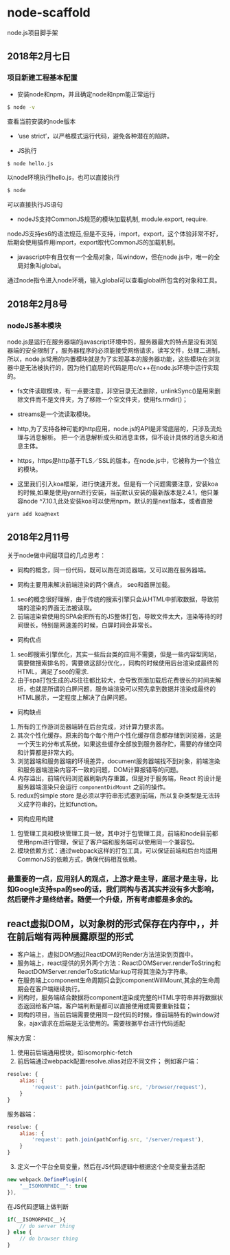 # node-scaffold
node.js项目脚手架
## 2018年2月七日

### 项目新建工程基本配置

- 安装node和npm，并且确定node和npm能正常运行

```bash
$ node -v
```
查看当前安装的node版本

- ‘use strict’，以严格模式运行代码，避免各种潜在的陷阱。

- JS执行

```bash
$ node hello.js
```

以node环境执行hello.js，也可以直接执行

```bash
$ node
```
可以直接执行JS语句

- nodeJS支持CommonJS规范的模块加载机制, module.export, require.

nodeJS支持es6的语法规范,但是不支持，import，export，这个体验非常不好，后期会使用插件用import，export取代CommonJS的加载机制。

- javascript中有且仅有一个全局对象，叫window，但在node.js中，唯一的全局对象叫global。

通过node指令进入node环境，输入global可以查看global所包含的对象和工具。

## 2018年2月8号

### nodeJS基本模块

node.js是运行在服务器端的javascript环境中的，服务器最大的特点是没有浏览器端的安全限制了，服务器程序的必须能接受网络请求，读写文件，处理二进制，所以，node.js常用的内置模块就是为了实现基本的服务器功能，这些模块在浏览器中是无法被执行的，因为他们底层的代码是用c/c++在node.js环境中运行实现的。

- fs文件读取模块，有一点要注意，非空目录无法删除，unlinkSync()是用来删除文件而不是文件夹，为了移除一个空文件夹，使用fs.rmdir()；

- streams是一个流读取模块。

- http,为了支持各种可能的http应用，node.js的API是非常底层的，只涉及流处理与消息解析。 把一个消息解析成头和消息主体，但不设计具体的消息头和消息主体。

- https，https是http基于TLS／SSL的版本，在node.js中，它被称为一个独立的模块。

- 这里我们引入koa框架，进行快速开发。但是有一个问题需要注意，安装koa的时候,如果是使用yarn进行安装，当前默认安装的最新版本是2.4.1，他只兼容node ^7.10.1,此处安装koa可以使用npm，默认的是next版本，或者直接

```bash
yarn add koa@next
```

## 2018年2月11号

关于node做中间层项目的几点思考：

- 同构的概念，同一份代码，既可以跑在浏览器端，又可以跑在服务器端。

- 同构主要用来解决前端渲染的两个痛点， seo和首屏加载。
1. seo的概念很好理解，由于传统的搜索引擎只会从HTML中抓取数据，导致前端的渲染的界面无法被读取。
2. 前端渲染尝使用的SPA会把所有的JS整体打包，导致文件太大，渲染等待的时间很长，特别是网速差的时候，白屏时间会非常长。

- 同构优点
1. seo即搜索引擎优化，其实一些后台类的应用不需要，但是一些内容型网站，需要做搜索排名的，需要做这部分优化，，同构的时候使用后台渲染成最终的HTML，满足了seo的需求.
2. 由于spa打包生成的JS往往都比较大，会导致页面加载后花费很长的时间来解析，也就是所谓的白屏问题，服务端渲染可以预先拿到数据并渲染成最终的HTML展示，一定程度上解决了白屏问题。

- 同构缺点
1. 所有的工作游浏览器端转在后台完成，对计算力要求高。
2. 其次个性化缓存。原来的每个每个用户个性化缓存信息都存储到浏览器，这是一个天生的分布式系统，如果这些缓存全部放到服务器存贮，需要的存储空间和计算都是非常大的。
3. 浏览器端和服务器端的环境差异，document服务器端找不到对象，前端渲染和服务器端渲染内容不一致的问题，DOM计算报错等的问题。
4. 内存溢出，前端代码浏览器刷新内存重置，但是对于服务端，React 的设计是服务器端渲染只会运行 `componentDidMount` 之前的操作。
5. redux的simple store 是必须以字符串形式塞到前端，所以复杂类型是无法转义成字符串的，比如function。

- 同构应用构建
1. 包管理工具和模块管理工具一致，其中对于包管理工具，前端和node目前都使用npm进行管理，保证了客户端和服务端可以使用同一个兼容包。
2. 模块依赖方式：通过webpack这样的打包工具，可以保证前端和后台均适用CommonJS的依赖方式，确保代码相互依赖。

### 最重要的一点，应用别人的观点，上游才是主导，底层才是主导，比如Google支持spa的seo的话，我们同构与否其实并没有多大影响，然后硬件才是终结者。随便一个升级，所有考虑都是多余的。

## react虚拟DOM，以对象树的形式保存在内存中，，并在前后端有两种展露原型的形式

- 客户端上，虚拟DOM通过ReactDOM的Render方法渲染到页面中。
- 服务端上，react提供的另外两个方法：ReactDOMServer.renderToString和ReactDOMServer.renderToStaticMarkup可将其渲染为字符串。
- 在服务端上component生命周期只会到componentWillMount,其余的生命周期会在客户端继续执行。
- 同构时，服务端结合数据将component渲染成完整的HTML字符串并将数据状态返回给客户端，客户端判断是都可以直接使用或需要重新挂载；
- 同构的项目，当前后端需要使用同一段代码的时候，像前端特有的window对象，ajax请求在后端是无法使用的。需要根据平台进行代码适配

解决方案：
1. 使用前后端通用模块，如isomorphic-fetch
2. 前后端通过webpack配置resolve.alias对应不同文件；
例如客户端：

```javascript
resolve: {
    alias: {
        'request': path.join(pathConfig.src, '/browser/request'),
    }
}
```
服务器端：

```javascript
resolve: {
    alias: {
        'request': path.join(pathConfig.src, '/server/request'),
    }
}
```

3. 定义一个平台全局变量，然后在JS代码逻辑中根据这个全局变量去适配

```javascript
new webpack.DefinePlugin({
    "__ISOMORPHIC__": true
}),
```
在JS代码逻辑上做判断

```javascript
if(__ISOMORPHIC__){
    // do server thing
} else {
    // do browser thing
}
```